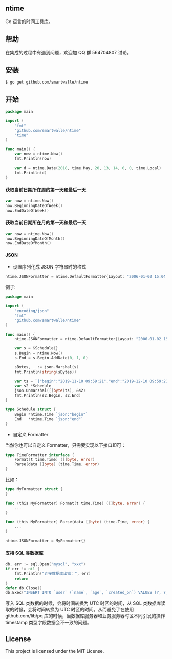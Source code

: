## ntime

Go 语言的时间工具库。

## 帮助 
在集成的过程中有遇到问题，欢迎加 QQ 群 564704807 讨论。

## 安装
```bash
$ go get github.com/smartwalle/ntime
```

## 开始
```go
package main

import (
	"fmt"
	"github.com/smartwalle/ntime"
	"time"
)

func main() {
	var now = ntime.Now()
	fmt.Println(now)

	var d = ntime.Date(2018, time.May, 20, 13, 14, 0, 0, time.Local)
	fmt.Println(d)
}
```

#### 获取当前日期所在周的第一天和最后一天
```go
var now = ntime.Now()
now.BeginningDateOfWeek()
now.EndDateOfWeek()
```


#### 获取当前日期所在月的第一天和最后一天
```go
var now = ntime.Now()
now.BeginningDateOfMonth()
now.EndDateOfMonth()
```

#### JSON

* 设置序列化成 JSON 字符串时的格式

```go
ntime.JSONFormatter = ntime.DefaultFormatter{Layout: "2006-01-02 15:04:05"}
```

例子:

```go
package main

import (
	"encoding/json"
	"fmt"
	"github.com/smartwalle/ntime"
)

func main() {
	ntime.JSONFormatter = ntime.DefaultFormatter{Layout: "2006-01-02 15:04:05"}

	var s = &Schedule{}
	s.Begin = ntime.Now()
	s.End = s.Begin.AddDate(0, 1, 0)

	sBytes, _ := json.Marshal(s)
	fmt.Println(string(sBytes))

	var ts = `{"begin":"2019-11-10 09:59:21","end":"2019-12-10 09:59:21"}`
	var s2 *Schedule
	json.Unmarshal([]byte(ts), &s2)
	fmt.Println(s2.Begin, s2.End)
}

type Schedule struct {
	Begin *ntime.Time `json:"begin"`
	End   *ntime.Time `json:"end"`
}

```

* 自定义 Formatter

当然你也可以自定义 Formatter，只需要实现以下接口即可：

```go
type TimeFormatter interface {
	Format(t time.Time) ([]byte, error)
	Parse(data []byte) (time.Time, error)
}
```

比如：

```go
type MyFormatter struct {
}

func (this MyFormatter) Format(t time.Time) ([]byte, error) {
	...
}

func (this MyFormatter) Parse(data []byte) (time.Time, error) {
	...
}

ntime.JSONFormatter = MyFormatter{}
```

#### 支持 SQL 类数据库

```go
db, err := sql.Open("mysql", "xxx")
if err != nil {
	fmt.Println("连接数据库出错：", err)
	return
}
defer db.Close()
db.Exec("INSERT INTO `user` (`name`, `age`, `created_on`) VALUES (?, ?, ?)", "test", 18, ntime.Now())
```

写入 SQL 类数据的时候，会将时间转换为 UTC 时区的时间，从 SQL 类数据库读取的时候，会将时间转换为 UTC 时区的时间。从而避免了在使用 github.com/lib/pq 库的时候，当数据库服务器和业务服务器时区不同引发的操作 timestamp 类型字段数据会不一致的问题。

## License
This project is licensed under the MIT License.
